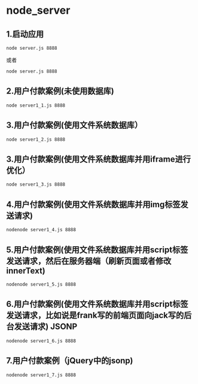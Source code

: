 # node_server
## 1.启动应用
```
node server.js 8888
```
或者
```
node server.js 8888
```
## 2.用户付款案例(未使用数据库)
```
node server1_1.js 8888
```
## 3.用户付款案例(使用文件系统数据库）
```
node server1_2.js 8888
```
## 3.用户付款案例(使用文件系统数据库并用iframe进行优化）
```
node server1_3.js 8888
```
## 4.用户付款案例(使用文件系统数据库并用img标签发送请求)
```
nodenode server1_4.js 8888
```
## 5.用户付款案例(使用文件系统数据库并用script标签发送请求，然后在服务器端（刷新页面或者修改innerText)
```
nodenode server1_5.js 8888
```
## 6.用户付款案例(使用文件系统数据库并用script标签发送请求，比如说是frank写的前端页面向jack写的后台发送请求) **JSONP**
```
nodenode server1_6.js 8888
```
## 7.用户付款案例（jQuery中的jsonp)
```
nodenode server1_7.js 8888
```